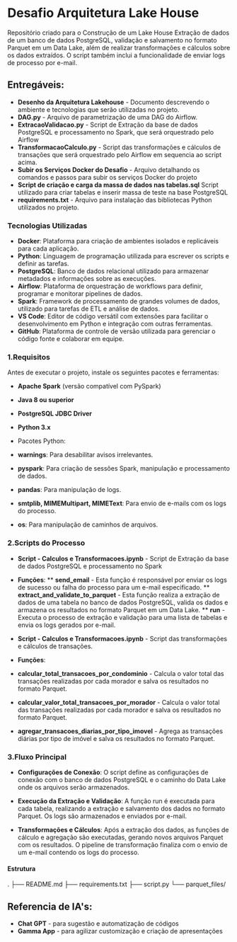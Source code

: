 # Desafio Arquitetura Lake House
Repositório criado para o Construção de um Lake House
Extração de dados de um banco de dados PostgreSQL, validação e salvamento no formato Parquet em um Data Lake, além de realizar transformações e cálculos sobre os dados extraídos. O script também inclui a funcionalidade de enviar logs de processo por e-mail.

## Entregáveis: 
* **Desenho da Arquitetura Lakehouse** - Documento descrevendo o ambiente e tecnologias que serão utilizadas no projeto.
* **DAG.py** - Arquivo de parametrização de uma DAG do Airflow.
* **ExtracaoValidacao.py** - Script de Extração da base de dados PostgreSQL e processamento no Spark, que será orquestrado pelo Airflow
* **TransformacaoCalculo.py** - Script das transformações e cálculos de transações que será orquestrado pelo Airflow em sequencia ao script acima.
* **Subir os Serviços Docker do Desafio** - Arquivo detalhando os comandos e passos para subir os serviços Docker do projeto
* **Script de criação e carga da massa de dados nas tabelas.sql** Script utilizado para criar tabelas e inserir massa de teste na base PostgreSQL
* **requirements.txt** - Arquivo para instalação das bibliotecas Python utilizados no projeto.


### Tecnologias Utilizadas
*	**Docker**: Plataforma para criação de ambientes isolados e replicáveis para cada aplicação.
*	**Python**: Linguagem de programação utilizada para escrever os scripts e definir as tarefas.
*	**PostgreSQL**: Banco de dados relacional utilizado para armazenar metadados e informações sobre as execuções.
*	**Airflow**: Plataforma de orquestração de workflows para definir, programar e monitorar pipelines de dados.
*	**Spark**: Framework de processamento de grandes volumes de dados, utilizado para tarefas de ETL e análise de dados.
*	**VS Code**: Editor de código versátil com extensões para facilitar o desenvolvimento em Python e integração com outras ferramentas.
*	**GitHub**: Plataforma de controle de versão utilizada para gerenciar o código fonte e colaborar em equipe.


### 1.Requisitos 
Antes de executar o projeto, instale os seguintes pacotes e ferramentas: 
* **Apache Spark** (versão compatível com PySpark) 
* **Java 8 ou superior**
* **PostgreSQL JDBC Driver**
* **Python 3.x**
  
* Pacotes Python:
* **warnings**: Para desabilitar avisos irrelevantes.
* **pyspark**: Para criação de sessões Spark, manipulação e processamento de dados.
* **pandas**: Para manipulação de logs.
* **smtplib, MIMEMultipart, MIMEText**: Para envio de e-mails com os logs do processo.
* **os**: Para manipulação de caminhos de arquivos.

### 2.Scripts do Processo
* **Script - Calculos e Transformacoes.ipynb** - Script de Extração da base de dados PostgreSQL e processamento no Spark
* **Funções**: 
** **send_email** - Esta função é responsável por enviar os logs de sucesso ou falha do processo para um e-mail especificado.
** **extract_and_validate_to_parquet** - Esta função realiza a extração de dados de uma tabela no banco de dados PostgreSQL, valida os dados e armazena os resultados no formato Parquet em um Data Lake.
** **run** - Executa o processo de extração e validação para uma lista de tabelas e envia os logs gerados por e-mail.

* **Script - Calculos e Transformacoes.ipynb** - Script das transformações e cálculos de transações.
* **Funções**:
* **calcular_total_transacoes_por_condominio** - Calcula o valor total das transações realizadas por cada morador e salva os resultados no formato Parquet.
* **calcular_valor_total_transacoes_por_morador** - Calcula o valor total das transações realizadas por cada morador e salva os resultados no formato Parquet.
* **agregar_transacoes_diarias_por_tipo_imovel** - Agrega as transações diárias por tipo de imóvel e salva os resultados no formato Parquet.

### 3.Fluxo Principal
* **Configurações de Conexão**: O script define as configurações de conexão com o banco de dados PostgreSQL e o caminho do Data Lake onde os arquivos serão armazenados.

* **Execução da Extração e Validação**: A função run é executada para cada tabela, realizando a extração e salvamento dos dados no formato Parquet. Os logs são armazenados e enviados por e-mail.

* **Transformações e Cálculos**: Após a extração dos dados, as funções de cálculo e agregação são executadas, gerando novos arquivos Parquet com os resultados. O pipeline de transformação finaliza com o envio de um e-mail contendo os logs do processo.

#### Estrutura
.
├── README.md
├── requirements.txt
├── script.py
└── parquet_files/


## Referencia de IA's: 
* **Chat GPT** - para sugestão e automatização de códigos
* **Gamma App** - para agilizar customização e criação de apresentações

